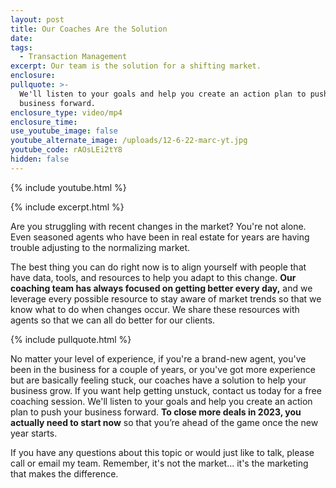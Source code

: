 ```yaml
---
layout: post
title: Our Coaches Are the Solution
date:
tags:
  - Transaction Management
excerpt: Our team is the solution for a shifting market.
enclosure:
pullquote: >-
  We'll listen to your goals and help you create an action plan to push your
  business forward.
enclosure_type: video/mp4
enclosure_time:
use_youtube_image: false
youtube_alternate_image: /uploads/12-6-22-marc-yt.jpg
youtube_code: rAOsLEi2tY8
hidden: false
---
```

{% include youtube.html %}

{% include excerpt.html %}

Are you struggling with recent changes in the market? You're not alone. Even seasoned agents who have been in real estate for years are having trouble adjusting to the normalizing market.&nbsp;

The best thing you can do right now is to align yourself with people that have data, tools, and resources to help you adapt to this change. **Our coaching team has always focused on getting better every day,** and we leverage every possible resource to stay aware of market trends so that we know what to do when changes occur. We share these resources with agents so that we can all do better for our clients.

{% include pullquote.html %}

No matter your level of experience, if you're a brand-new agent, you've been in the business for a couple of years, or you've got more experience but are basically feeling stuck, our coaches have a solution to help your business grow. If you want help getting unstuck, contact us today for a free coaching session. We'll listen to your goals and help you create an action plan to push your business forward. **To close more deals in 2023, you actually need to start now** so that you’re ahead of the game once the new year starts.&nbsp;

If you have any questions about this topic or would just like to talk, please call or email my team. Remember, it's not the market… it's the marketing that makes the difference.